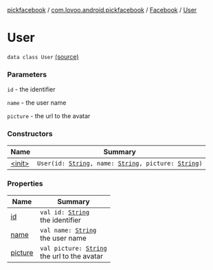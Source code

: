 [pickfacebook](../../../index.md) / [com.lovoo.android.pickfacebook](../../index.md) / [Facebook](../index.md) / [User](./index.md)

# User

`data class User` [(source)](https://github.com/lovoo/android-pickpic/blob/master/pickfacebook/pickfacebook/src/main/kotlin/com/lovoo/android/pickfacebook/Facebook.kt#L222)

### Parameters

`id` - the identifier

`name` - the user name

`picture` - the url to the avatar

### Constructors

| Name | Summary |
|---|---|
| [&lt;init&gt;](-init-.md) | `User(id: `[`String`](https://kotlinlang.org/api/latest/jvm/stdlib/kotlin/-string/index.html)`, name: `[`String`](https://kotlinlang.org/api/latest/jvm/stdlib/kotlin/-string/index.html)`, picture: `[`String`](https://kotlinlang.org/api/latest/jvm/stdlib/kotlin/-string/index.html)`)` |

### Properties

| Name | Summary |
|---|---|
| [id](id.md) | `val id: `[`String`](https://kotlinlang.org/api/latest/jvm/stdlib/kotlin/-string/index.html)<br>the identifier |
| [name](name.md) | `val name: `[`String`](https://kotlinlang.org/api/latest/jvm/stdlib/kotlin/-string/index.html)<br>the user name |
| [picture](picture.md) | `val picture: `[`String`](https://kotlinlang.org/api/latest/jvm/stdlib/kotlin/-string/index.html)<br>the url to the avatar |
